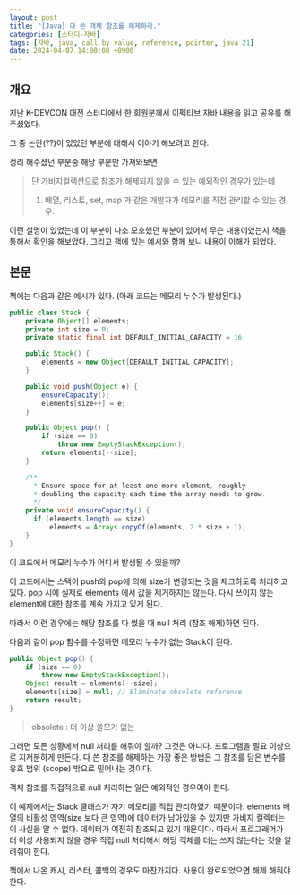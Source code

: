 ```yaml
---
layout: post
title: "[Java] 다 쓴 객체 참조를 해제하라."
categories: [스터디-자바]
tags: [자바, java, call by value, reference, pointer, java 21]
date: 2024-04-07 14:00:00 +0900
---
```


## 개요

지난 K-DEVCON 대전 스터디에서 한 회원분께서 이펙티브 자바 내용을 읽고 공유를 해주셨었다.

그 중 논란(??)이 있었던 부분에 대해서 이야기 해보려고 한다.

정리 해주셨던 부분중 해당 부분만 가져와보면

> 단 가비지컬렉션으로 참조가 해제되지 않을 수 있는 예외적인 경우가 있는데
>
> 1. 배열, 리스트, set, map 과 같은 개발자가 메모리를 직접 관리할 수 있는 경우.

이런 설명이 있었는데 이 부분이 다소 모호했던 부분이 있어서 무슨 내용이였는지 책을 통해서 확인을 해보았다. 그리고 책에 있는 예시와 함께 보니 내용이 이해가 되었다.

## 본문

책에는 다음과 같은 예시가 있다. (아래 코드는 메모리 누수가 발생된다.)

```java
public class Stack {
    private Object[] elements;
    private int size = 0;
    private static final int DEFAULT_INITIAL_CAPACITY = 16;

    public Stack() {
        elements = new Object[DEFAULT_INITIAL_CAPACITY];
    }

    public void push(Object e) {
        ensureCapacity();
        elements[size++] = e;
    }

    public Object pop() {
        if (size == 0)
            throw new EmptyStackException();
        return elements[--size];
    }

    /**
      * Ensure space for at least one more element, roughly
      * doubling the capacity each time the array needs to grow.
      */
    private void ensureCapacity() {
      if (elements.length == size)
          elements = Arrays.copyOf(elements, 2 * size + 1);
    }
}
```

이 코드에서 메모리 누수가 어디서 발생될 수 있을까?

이 코드에서는 스택이 push와 pop에 의해 size가 변경되는 것을 체크하도록 처리하고 있다. pop 시에 실제로 elements 에서 값을 제거하지는 않는다. 다시 쓰이지 않는 element에 대한 참조를 계속 가지고 있게 된다.

따라서 이런 경우에는 해당 참조를 다 썼을 때 null 처리 (참조 해제)하면 된다.

다음과 같이 pop 함수를 수정하면 메모리 누수가 없는 Stack이 된다.

```java
public Object pop() {
    if (size == 0)
        throw new EmptyStackException();
    Object result = elements[--size];
    elements[size] = null; // Eliminate obsolete reference
    return result;
}
```

> obsolete : 더 이상 쓸모가 없는

그러면 모든 상황에서 null 처리를 해줘야 할까? 그것은 아니다. 프로그램을 필요 이상으로 지저분하게 만든다. 다 쓴 참조를 해제하는 가장 좋은 방법은 그 참조를 담은 변수를 유효 범위 (scope) 밖으로 밀어내는 것이다.

객체 참조를 직접적으로 null 처리하는 일은 예외적인 경우여야 한다.

이 예제에서는 Stack 클래스가 자기 메모리를 직접 관리하였기 때문이다. elements 배열의 비활성 영역(size 보다 큰 영역)에 데이터가 남아있을 수 있지만 가비지 컬렉터는 이 사실을 알 수 없다. 데이터가 여전히 참조되고 있기 때문이다. 따라서 프로그래머가 더 이상 사용되지 않을 경우 직접 null 처리해서 해당 객체를 더는 쓰지 않는다는 것을 알려줘야 한다.

책에서 나온 캐시, 리스터, 콜백의 경우도 마찬가지다. 사용이 완료되었으면 해제 해줘야한다.
